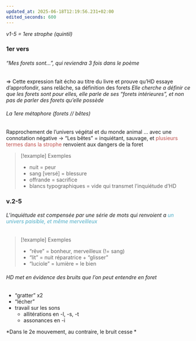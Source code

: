 ```yaml
---
updated_at: 2025-06-18T12:19:56.231+02:00
edited_seconds: 600
---
```

*v1-5 = 1ere strophe (quintil)*
### 1er vers
###### _“Mes forets sont…”_, qui reviendra 3 fois dans le poème
=> Cette expression fait écho au titre du livre et prouve qu’HD essaye d’approfondir, sans relâche, sa définition des forets 
_Elle cherche a définir ce que les forets sont pour elles, elle parle de ses “forets intérieures”,  et non pas de parler des forets qu’elle possède_

###### La 1ere métaphore (forets // bêtes)
Rapprochement de l’univers végétal et du monde animal
… avec une connotation négative 
→ “Les bêtes” = inquiétant, sauvage, et <font color="#c0504d">plusieurs termes dans la strophe</font> renvoient aux dangers de la foret 

> [!example] Exemples
> - nuit = peur
> - sang [versé] = blessure 
> - offrande = sacrifice
> - blancs typographiques = vide qui transmet l’inquiétude d’HD 

### v.2-5
###### L’inquiétude est compensée par une série de mots qui renvoient a <font color="#4bacc6">un univers paisible, et même merveilleux</font> 

>[!example] Exemples
>- “rêve” = bonheur, merveilleux (!= sang)
>- “lit” = nuit réparatrice + “glisser”
>- “luciole” = lumière = le bien

###### HD met en évidence des bruits que l’on peut entendre en foret
- “gratter” x2
- “lécher”
- travail sur les sons
	- allitérations en -l, -s, -t 
	- assonances en -i

*Dans le 2e mouvement, au contraire, le bruit cesse *